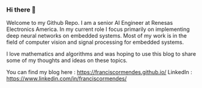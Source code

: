### Hi there 👋
 Welcome to my Github Repo. 
I am a senior AI Engineer at Renesas Electronics America. In my current role I focus primarily on implementing deep neural networks on embedded systems.
Most of my work is in the field of computer vision and signal processing for embedded systems. 

I love mathematics and algorithms and was hoping to use this blog to share some of my thoughts and ideas on these topics.

You can find my blog here : https://franciscormendes.github.io/
LinkedIn : https://www.linkedin.com/in/franciscormendes/

<!--
**FranciscoRMendes/FranciscoRMendes** is a ✨ _special_ ✨ repository because its `README.md` (this file) appears on your GitHub profile.

Here are some ideas to get you started:

- 🔭 I’m currently working on ...
- 🌱 I’m currently learning ...
- 👯 I’m looking to collaborate on ...
- 🤔 I’m looking for help with ...
- 💬 Ask me about ...
- 📫 How to reach me: ...
- 😄 Pronouns: ...
- ⚡ Fun fact: ...
-->
